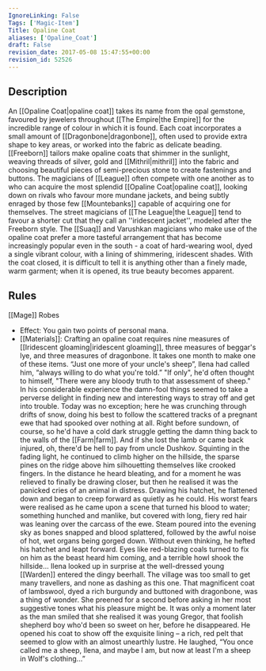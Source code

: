 ```yaml
---
IgnoreLinking: False
Tags: ['Magic-Item']
Title: Opaline Coat
aliases: ['Opaline_Coat']
draft: False
revision_date: 2017-05-08 15:47:55+00:00
revision_id: 52526
---
```


## Description
An [[Opaline Coat|opaline coat]] takes its name from the opal gemstone, favoured by jewelers throughout [[The Empire|the Empire]] for the incredible range of colour in which it is found. Each coat incorporates a small amount of [[Dragonbone|dragonbone]], often used to provide extra shape to key areas, or worked into the fabric as delicate beading. [[Freeborn]] tailors make opaline coats that shimmer in the sunlight, weaving threads of silver, gold and [[Mithril|mithril]] into the fabric and choosing beautiful pieces of semi-precious stone to create fastenings and buttons. The magicians of [[League]] often compete with one another as to who can acquire the most splendid [[Opaline Coat|opaline coat]], looking down on rivals who favour more mundane jackets, and being subtly enraged by those few [[Mountebanks]] capable of acquiring one for themselves. The street magicians of [[The League|the League]] tend to favour a shorter cut that they call an ''iridescent jacket'', modeled after the Freeborn style. 
The [[Suaq]] and Varushkan magicians who make use of the opaline coat prefer a more tasteful arrangement that has become increasingly popular even in the south - a coat of hard-wearing wool, dyed a single vibrant colour, with a lining of shimmering, iridescent shades. With the coat closed, it is difficult to tell it is anything other than a finely made, warm garment; when it is opened, its true beauty becomes apparent.
## Rules
[[Mage]] Robes
* Effect: You gain two points of personal mana.
* [[Materials]]: Crafting an opaline coat requires nine measures of [[Iridescent gloaming|iridescent gloaming]], three measures of beggar's lye, and three measures of dragonbone. It takes one month to make one of these items.
“Just one more of your uncle's sheep”, Ilena had called him, “always willing to do what you're told.”
"If only", he'd often thought to himself, "There were any bloody truth to that assessment of sheep."  In his considerable experience the damn-fool things seemed to take a perverse delight in finding new and interesting ways to stray off and get into trouble.  Today was no exception; here he was crunching through drifts of snow, doing his best to follow the scattered tracks of a pregnant ewe that had spooked over nothing at all.  Right before sundown, of course, so he'd have a cold dark struggle getting the damn thing back to the walls of the [[Farm|farm]].  And if she lost the lamb or came back injured, oh, there'd be hell to pay from uncle Dushkov.
Squinting in the fading light, he continued to climb higher on the hillside, the sparse pines on the ridge above him silhouetting themselves like crooked fingers.  In the distance he heard bleating, and for a moment he was relieved to finally be drawing closer, but then he realised it was the panicked cries of an animal in distress.  Drawing his hatchet, he flattened down and began to creep forward as quietly as he could.
His worst fears were realised as he came upon a scene that turned his blood to water; something hunched and manlike, but covered with long, fiery red hair was leaning over the carcass of the ewe.  Steam poured into the evening sky as bones snapped and blood splattered, followed by the awful noise of hot, wet organs being gorged down.  Without even thinking, he hefted his hatchet and leapt forward.  Eyes like red-blazing coals turned to fix on him as the beast heard him coming, and a terrible howl shook the hillside...
Ilena looked up in surprise at the well-dressed young [[Warden]] entered the dingy beerhall.  The village was too small to get many travellers, and none as dashing as this one.  That magnificent coat of lambswool, dyed a rich burgundy and buttoned with dragonbone, was a thing of wonder.  She preened for a second before asking in her most suggestive tones what his pleasure might be.  It was only a moment later as the man smiled that she realised it was young Gregor, that foolish shepherd boy who'd been so sweet on her, before he disappeared.
He opened his coat to show off the exquisite lining – a rich, red pelt that seemed to glow with an almost unearthly lustre.  He laughed, “You once called me a sheep, Ilena, and maybe I am, but now at least I'm a sheep in Wolf's clothing...”